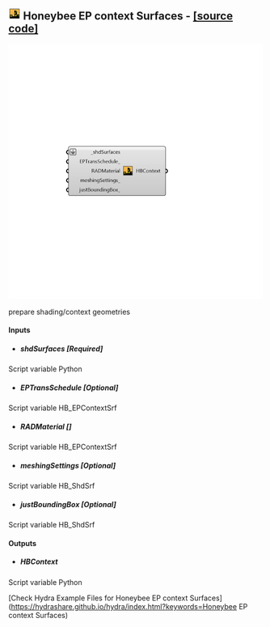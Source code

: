 ## ![](../../images/icons/Honeybee_EP_context_Surfaces.png) Honeybee EP context Surfaces - [[source code]](https://github.com/ladybug-tools/honeybee-legacy/tree/master/src/Honeybee%20EP%20context%20Surfaces.py)

![](../../images/components/Honeybee_EP_context_Surfaces.png)

prepare shading/context geometries

#### Inputs
* ##### shdSurfaces [Required]
Script variable Python
* ##### EPTransSchedule [Optional]
Script variable HB_EPContextSrf
* ##### RADMaterial []
Script variable HB_EPContextSrf
* ##### meshingSettings [Optional]
Script variable HB_ShdSrf
* ##### justBoundingBox [Optional]
Script variable HB_ShdSrf

#### Outputs
* ##### HBContext
Script variable Python


[Check Hydra Example Files for Honeybee EP context Surfaces](https://hydrashare.github.io/hydra/index.html?keywords=Honeybee EP context Surfaces)